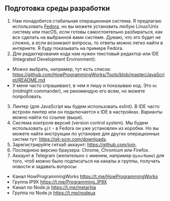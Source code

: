 ## Подготовка среды разработки

1. Нам понадобится стабильная операционная система. Я предлагаю использовать
[Fedora](https://getfedora.org), но вы можете установить любую Linux/Unix систему
или macOS, если готовы самостоятельно разбираться, как все сделать на выбранной
вами системе. Думаю, что это будет не сложно, а если возникают вопросы, то ответы
можно легко найти в интернете. Я буду показывать на примере Fedora.
2. Для редактирования кода нам нужен текстовый редактор или IDE (Integrated
Development Environment):
  - Можно выбрать, например, тут есть список:
  https://github.com/HowProgrammingWorks/Tools/blob/master/JavaScript/README.md
  - У меня часто спрашивают, в чем я пишу и показываю код. Это `mc` (midnight
  commander), не рекомендую его всем, но можете попробовать.
3. Линтер (для JavaScript мы будем использовать eslint). В IDE часто встроен
линтер или он подключается к IDE в настройках. Варианты можно найти по ссылке
(выше).
4. Система контроля версий (version control system). Мы будем использовать `git` -
в Fedora он уже установлен из коробки. Но вы можете найти инструкции по установке
для других операционных систем тут: https://git-scm.com/downloads.
5. Зарегистрируйте гитхаб аккаунт: https://github.com/join.
6. Последнюю версию браузера: Chrome, Chromium или Firefox.
7. Аккаунт в Telegram (желательно с именем, например `@yourName`) для того, чтоб
можно было подписаться на каналы и группы, получать новости и задавать вопросы:
  - Канал HowProgrammingWorks https://t.me/HowProgrammingWorks
  - Группа IP9X https://t.me/Programming_IP9X
  - Канал по Node.js https://t.me/metarhia
  - Группа по Node.js https://t.me/nodeua
